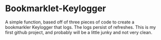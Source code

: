 # Bookmarklet-Keylogger
A simple function, based off of three pieces of code to create a bookmarkler Keylogger that logs. The logs persist of refreshes.
This is my first github project, and probably will be a little junky and not very clean.
